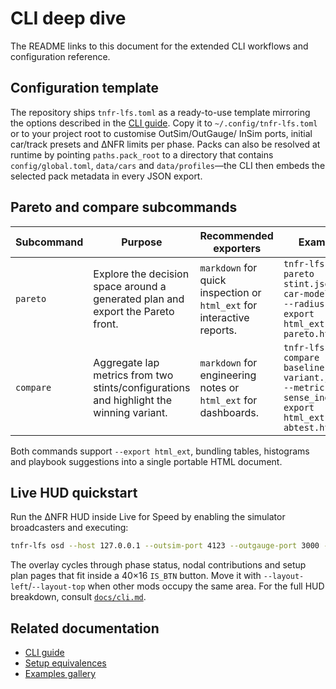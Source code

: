 # CLI deep dive

The README links to this document for the extended CLI workflows and
configuration reference.

## Configuration template

The repository ships `tnfr-lfs.toml` as a ready-to-use template mirroring the
options described in the [CLI guide](cli.md). Copy it to
`~/.config/tnfr-lfs.toml` or to your project root to customise OutSim/OutGauge/
InSim ports, initial car/track presets and ΔNFR limits per phase. Packs can also
be resolved at runtime by pointing `paths.pack_root` to a directory that contains
`config/global.toml`, `data/cars` and `data/profiles`—the CLI then embeds the
selected pack metadata in every JSON export.

## Pareto and compare subcommands

| Subcommand | Purpose | Recommended exporters | Example |
| --- | --- | --- | --- |
| `pareto` | Explore the decision space around a generated plan and export the Pareto front. | `markdown` for quick inspection or `html_ext` for interactive reports. | `tnfr-lfs pareto stint.jsonl --car-model FZR --radius 2 --export html_ext > pareto.html` |
| `compare` | Aggregate lap metrics from two stints/configurations and highlight the winning variant. | `markdown` for engineering notes or `html_ext` for dashboards. | `tnfr-lfs compare baseline.jsonl variant.jsonl --metric sense_index --export html_ext > abtest.html` |

Both commands support `--export html_ext`, bundling tables, histograms and
playbook suggestions into a single portable HTML document.

## Live HUD quickstart

Run the ΔNFR HUD inside Live for Speed by enabling the simulator broadcasters
and executing:

```bash
tnfr-lfs osd --host 127.0.0.1 --outsim-port 4123 --outgauge-port 3000 --insim-port 29999
```

The overlay cycles through phase status, nodal contributions and setup plan
pages that fit inside a 40×16 `IS_BTN` button. Move it with
`--layout-left`/`--layout-top` when other mods occupy the same area. For the full
HUD breakdown, consult [`docs/cli.md`](cli.md).

## Related documentation

* [CLI guide](cli.md)
* [Setup equivalences](setup_equivalences.md)
* [Examples gallery](examples_gallery.md)
